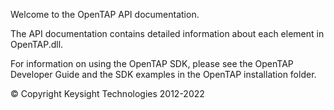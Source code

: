 Welcome to the OpenTAP API documentation.

The API documentation contains detailed information about each element in OpenTAP.dll.

For information on using the OpenTAP SDK, please see the OpenTAP Developer Guide and the SDK examples in the OpenTAP installation folder. 

© Copyright Keysight Technologies 2012-2022

